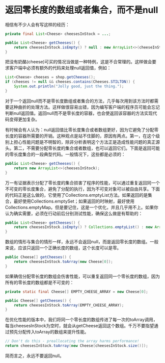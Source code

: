 # 返回零长度的数组或者集合，而不是null

相信有不少人会有写这样的经历：

```java
private final List<Cheese> cheesesInStock = ...;

public List<Cheese> getCheeses() {
    return cheesesInStock.isEmpty() ? null : new ArrayList<>(cheeseInStock);
}
```

把没有奶酪(cheese)可买的情况当做是一种特例，这是不合常理的。这样做会要求客户端中必须有额外的代码来处理null返回值，例如：

```java
List<Cheese> cheeses = shop.getCheeses();
if (cheeses != null && cheeses.contains(Cheeses.STILTON)) {
    System.out.println("Jolly good, just the thing.");
}
```

对于一个返回null而不是零长度数组或者集合的方法，几乎每次用到该方法时都需要这种曲折的处理方法。这样做很容易出错，因为编写客户端的程序员可能会忘记判断null返回值。返回null而不是零长度的容器，也会使返回该容器的方法实现代码变得更加复杂。

有时候会有人认为：null返回值比零长度集合或者数组更好，因为它避免了分配零长度的容器所需要的开销。这种观点是站不住脚的，原因有两点。第一，在这个级别上担心性能问题是不明智的，除非分析表明这个方法正是造成性能问题的真正源头。第二，不需要分配零长度的集合或者数组，也可以返回它们。下面是返回可能的零长度集合的一段典型代码。一般情况下，这些都是必须的：

```java
public List<Cheese> getCheeses() {
    return new ArrayList<>(cheesesInStock);
}
```

万一有证据表示分配了零长度的集合损害了程序的性能，可以通过重复返回同一个不可变的零长度集合，避免了分配的执行，因为不可变对象可以被自由共享。下面的代码正是这么做的，它使用了Collections.emptyList方法。如果返回的是集合，最好使用Collections.emptySet；如果返回的时映射，最好使用Collections.emptyMap。但是要记住，这是一个优化，并且几乎用不上。如果你认为确实需要，必须在行动前后分别测试性能，确保这么做是有帮助的：

```java
public List<Cheese> getCheeses() {
    return cheesesInStock.isEmpty() ? Collections.emptyList() : new ArrayList<>(cheesesInStock);
}
```

数组的情形与集合的情形一样，永远不会返回null，而是返回零长度的数组。一般来说，应该只返回一个正确长度的数组，这个长度可以是零。

```java
public Cheese[] getCheeses() {
    return cheesesInStock.toArray(new Cheese[0]);
}
```

如果确信分配零长度的数组会伤害性能，可以重复返回同一个零长度的数组，因为所有的零长度的数组都是不可变的：

```java
private static final Cheese[] EMPTY_CHEESE_ARRAY = new Cheese[0];

public Cheese[] getCheeses() {
    return cheesesInStock.toArray(EMPTY_CHEESE_ARRAY);
}
```

在优化性能的版本中，我们将同一个零长度的数组传进了每一次的toArray调用，每当cheesesInStock为空时，就会从getCheese返回这个数组。千万不要指望通过预先分配传入toArray的数组来提升性能。

```java
// Don't do this - preallocating the array harms performance!
return cheesesInStock.toArray(new Cheese[cheesesInStock.size()]);
```

简而言之，永远不要返回null。
